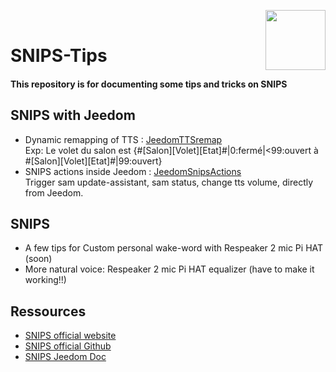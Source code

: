 

<img align="right" src="https://avatars0.githubusercontent.com/u/2564618?s=200&amp;v=4" width=96></br>
# SNIPS-Tips

#### This repository is for documenting some tips and tricks on SNIPS


## SNIPS with Jeedom
- Dynamic remapping of TTS : [JeedomTTSremap](JeedomTTSremap "JeedomTTSremap")</br>
Exp: Le volet du salon est {#[Salon][Volet][Etat]#|0:fermé|<99:ouvert à #[Salon][Volet][Etat]#|99:ouvert}
- SNIPS actions inside Jeedom : [JeedomSnipsActions](https://github.com/KiboOst/SNIPS-Tips/tree/master/JeedomSnipsActions)</br>
Trigger sam update-assistant, sam status, change tts volume, directly from Jeedom.

## SNIPS
- A few tips for Custom personal wake-word with Respeaker 2 mic Pi HAT (soon)
- More natural voice: Respeaker 2 mic Pi HAT equalizer (have to make it working!!)

## Ressources

- [SNIPS official website](https://snips.ai/)
- [SNIPS official Github](https://github.com/snipsco)
- [SNIPS Jeedom Doc](https://snips.gitbook.io/documentation/home-automation-platforms/jeedom-fr)
